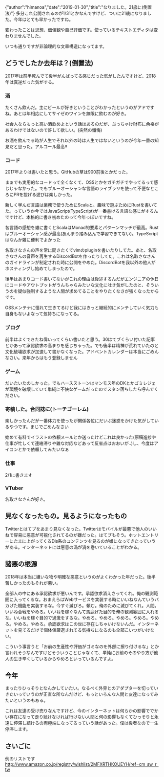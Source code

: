 {"author":"himanoa","date":"2019-01-30","title":"なりました。21歳に(倒置法)"}
多分これ公開されるのが1/31とかなんですけど、ついに21歳になりました。今年はとても早かったですね。

変わったことは思想、価値観や自己評価です。使っているテキストエディタは変わりませんでした。


いつも通りですが非論理的な文章構造になってます。

## どうでしたか去年は？(倒置法)

2017年は前半死んでて後半がんばってる感じだった気がしたんですけど、2018年は真逆だった気がする。

### 酒

たくさん飲んだ。主にビールが好きということがわかったというのがアドですね。あとは年相応にしてサイゼのワインを無限に飲むのが好き。

社会人ならもっと高い酒飲めよという話はあるのだが、ぶっちゃけ財布に余裕があるわけではないので許して欲しい。(突然の懺悔)

お酒を飲んでる時が人生でそれ以外の時は人生ではないというのが今年一番の知見だと思った。アルコール最高!!

### コード

2017年よりは書いたと思う。GitHubの草は900前後とかだった。

まぁでも実用的なコードって全くなくて、OSSとかをガチガチでやってるって感じじゃなかった。でもブルーオーシャンな言語のライブラリを使って不便なところにPRを投げる遊びは楽しかった。

新しく学んだ言語は業務で使うためにScalaと、趣味で遊ぶためにRustを書いてた。っていうか今ではJavaScript(TypeScript)が一番書ける言語な感じがするんですけど、本格的に書き初めたのって今年っぽいですね。

各言語の感想を雑に書くとScalaはMonad的要素とパターンマッチが最高。Rustはブルーオーシャン感が最高(あんまり踏み込んで学習できてない)。TypeScriptはなんか雑に便利でよかった

名取さなさんの声を常に聞きたくてvimのpluginを書いたりしてた。あと、名取さなさんの音声を再生するDiscordBotを作ったりしてた。これは名取さなさんのガイドラインが制定された時に公開をやめた。DiscordBotを我以外の他人がホスティングし始めてしまったので。

後半はあまりコード書いてないがこれの理由は後述するんだがエンジニアの休日にコードやアウトプットがうんちゃらみたいな文化に吐き気がしたのと、そういうのを疑似強制するような人間が求めてることをやりたくなさが強くなったからです。

OSSメンテナに憧れて生きてるけど我にはきっと継続的にメンテしていく気力も自身もないよなって気持ちになってる。

### ブログ

前半はよくできたね偉いってくらい書いたと思う。30はてブくらい付いた記事とかあって承認欲求の高まりを感じちゃった。でも後半は精神が荒れていたのと文化破壊欲求が加速して書かなくなった。アドベントカレンダーは本当にごめんなさい。来年からはもう登録しません

### ゲーム

だいたいたのしかった。でもハースストーンはマンモス年のDKとかゴミレジェが環境を破壊していて単純に不快なゲームだったのでスタン落ちしたら呼んでください。

### 寄稿した。合同誌に(トーチゴーレム)

楽しかったんだが一番体力を使ったが関係各位にだいぶ迷惑をかけた気がしているやつです。まじでごめんなさい

始めて有料でイラストの依頼メールとか送ったけどこれは良かった(原稿進捗や仕事が忙しくて連絡滞りや雑な対応などあって反省点はおおいが‥)し、今度はアイコンとかで依頼してみたいなぁ

### 仕事

2/1に書きます

### VTuber

名取さなさんが好き。

## 見なくなったもの。見るようになったもの

Twitterとはてブをあまり見なくなった。Twitterはモバイルが最悪で他人のいいねで容易に悪意が可視化されてるのが嫌だった。はてブもそう。ホットエントリーにたまに上がってくるDis系のコンテンツを見るのが嫌になってきたっていうがある。インターネットには悪意の渦が渦を巻いていることがわかる。

## 諸悪の根源

2018年は本当に嫌いな物や明確な悪意というのがよくわかった年だった。後半苦しかったのもそれが悪い。

全部人の中にある承認欲求が悪いんです。承認欲求消えさってくれ。俺の観測範囲に入ってくるな。おまえらはWebサービスを実装する時にいいねなんていうバカげた機能を実装するな。今すぐ滅びろ。頼む。俺のために滅びてくれ。人間。いいね合戦をやめろ。いいねを稼ぐなんて馬鹿げた目的を俺の観測範囲に入れるな。いいねを稼ぐ目的で過激をするな。やめろ。やめろ。やめろ。やめろ。やめろ。やめろ。やめろ。承認欲求はこの世に存在しちゃいけないんだ。インターネットを見てるだけで個体値厳選されてる気持ちになるのも全部こいつがいけない。

こういう事言うと「お前の生産性や評価がゴミなのを外部に擦り付けるな」とか言われそうなんですけどそういうことじゃなくて、単純にお前のそのやり方が他人の生き辛くしているからやめろといっているんですよ。

## 今年

まったりひっそりとなんかしていたい。なるべく外界とのアダプターを切っていきたいっていうのが正直な所なんだけど、もっといろんな人間と友達になってみたいというのもある。

これは友達の受け売りなんですけど、今のインターネットは何らかの影響ででかい存在になって走り続けなければ行けない人間と何の影響もなくてひっそりと永遠に停滞し続けるの両極端になってるっていう話があった。僕は後者なので一生停滞します。

## さいごに

例のリストです http://www.amazon.co.jp/registry/wishlist/2MFXRTHKOUEYH/ref=cm_sw_r_tw

